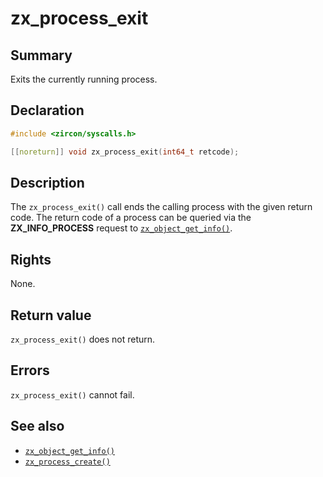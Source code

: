<!-- Generated by zircon/scripts/update-docs-from-fidl, do not edit! -->
# zx_process_exit

## Summary

Exits the currently running process.

## Declaration

```c
#include <zircon/syscalls.h>

[[noreturn]] void zx_process_exit(int64_t retcode);
```

## Description

The `zx_process_exit()` call ends the calling process with the given
return code. The return code of a process can be queried via the
**ZX_INFO_PROCESS** request to [`zx_object_get_info()`].

## Rights

None.

## Return value

`zx_process_exit()` does not return.

## Errors

`zx_process_exit()` cannot fail.

## See also

 - [`zx_object_get_info()`]
 - [`zx_process_create()`]

[`zx_object_get_info()`]: object_get_info.md
[`zx_process_create()`]: process_create.md

